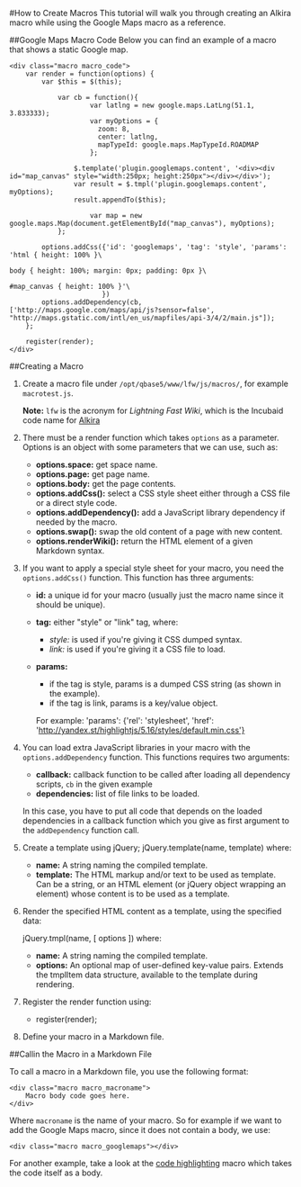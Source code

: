 #How to Create Macros
This tutorial will walk you through creating an Alkira macro while using the Google Maps macro as a reference.


##Google Maps Macro Code
Below you can find an example of a macro that shows a static Google map.


    <div class="macro macro_code">
    	var render = function(options) {
    	    var $this = $(this);
    	
    	        var cb = function(){
    	                var latlng = new google.maps.LatLng(51.1, 3.833333);
    	                var myOptions = {
    	                  zoom: 8,
    	                  center: latlng,
    	                  mapTypeId: google.maps.MapTypeId.ROADMAP
    	                };
    	
    	            $.template('plugin.googlemaps.content', '<div><div id="map_canvas" style="width:250px; height:250px"></div></div>');
    	            var result = $.tmpl('plugin.googlemaps.content', myOptions);
    	            result.appendTo($this);
    	
    	                var map = new google.maps.Map(document.getElementById("map_canvas"), myOptions);
    	        };
    	
    	    options.addCss({'id': 'googlemaps', 'tag': 'style', 'params': 'html { height: 100% }\
    	                                                                   body { height: 100%; margin: 0px; padding: 0px }\
    	                                                                   #map_canvas { height: 100% }'\
    	                   })
    	    options.addDependency(cb, ['http://maps.google.com/maps/api/js?sensor=false', "http://maps.gstatic.com/intl/en_us/mapfiles/api-3/4/2/main.js"]);
    	};
    	
    	register(render);
    </div>

##Creating a Macro

1. Create a macro file under `/opt/qbase5/www/lfw/js/macros/`, for example `macrotest.js`.

    __Note:__ `lfw` is the acronym for _Lightning Fast Wiki_, which is the Incubaid code name for [Alkira](/sampleapp/#/alkiradocs/Home)

2. There must be a render function which takes `options` as a parameter. Options is an object with some parameters that we can use, such as:
    * __options.space:__ get space name.
    * __options.page:__ get page name.
    * __options.body:__ get the page contents.
    * __options.addCss():__ select a CSS style sheet either through a CSS file or a direct style code.
    * __options.addDependency():__ add a JavaScript library dependency if needed by the macro.
    * __options.swap():__ swap the old content of a page with new content.
    * __options.renderWiki():__ return the HTML element of a given Markdown syntax.  
       
3. If you want to apply a special style sheet for your macro, you need the `options.addCss()` function. This function has three arguments:
    * __id:__ a unique id for your macro (usually just the macro name since it should be unique).
    * __tag:__ either "style" or "link" tag, where:

        * *style:* is used if you're giving it CSS dumped syntax.
        * *link:* is used if you're giving it a CSS file to load.  
     
    * __params:__

        * if the tag is style, params is a dumped CSS string (as shown in the example).
        * if the tag is link, params is a key/value object.

        For example: 'params': {'rel': 'stylesheet', 'href': 'http://yandex.st/highlightjs/5.16/styles/default.min.css'}

4. You can load extra JavaScript libraries in your macro with the `options.addDependency` function. This functions requires two arguments:

    * __callback:__  callback function to be called after loading all dependency scripts, `cb` in the given example
    * __dependencies:__ list of file links to be loaded.

    In this case, you have to put all code that depends on the loaded dependencies in a callback function which you give as first argument to the `addDependency` function call.

5. Create a template using jQuery; jQuery.template(name, template) where:

    * __name:__ A string naming the compiled template.
    * __template:__ The HTML markup and/or text to be used as template. Can be a string, or an HTML element (or jQuery object wrapping an element) whose content is to be used as a template.  
        
6. Render the specified HTML content as a template, using the specified data:

    jQuery.tmpl(name, [ options ]) where:

    * __name:__ A string naming the compiled template.
    * __options:__ An optional map of user-defined key-value pairs. Extends the tmplItem data structure, available to the template during rendering.  
      
7. Register the render function using:

    * register(render);

8. Define your macro in a Markdown file.


##Callin the Macro in a Markdown File

To call a macro in a Markdown file, you use the following format:

    <div class="macro macro_macroname">
        Macro body code goes here.
    </div>

Where `macroname` is the name of your macro. So for example if we want to add the Google Maps macro, since it does not contain a body, we use:

    <div class="macro macro_googlemaps"></div>

For another example, take a look at the [code highlighting][] macro which takes the code itself as a body.

  [code highlighting]: /sampleapp/#/alkiradocs/MacroCode
